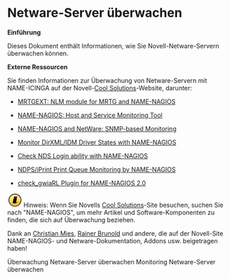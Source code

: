 Netware-Server überwachen
=========================

**Einführung**

Dieses Dokument enthält Informationen, wie Sie Novell-Netware-Servern
überwachen können.

**Externe Ressourcen**

Sie finden Informationen zur Überwachung von Netware-Servern mit
NAME-ICINGA auf der Novell-[Cool
Solutions](http://www.novell.com/coolsolutions/)-Website, darunter:

-   [MRTGEXT: NLM module for MRTG and
    NAME-NAGIOS](http://developer.novell.com/wiki/index.php/MRTGEXT)

-   [NAME-NAGIOS: Host and Service Monitoring
    Tool](http://www.novell.com/coolsolutions/feature/16723.html)

-   [NAME-NAGIOS and NetWare: SNMP-based
    Monitoring](http://www.novell.com/coolsolutions/appnote/17494.html)

-   [Monitor DirXML/IDM Driver States with
    NAME-NAGIOS](http://www.novell.com/coolsolutions/tools/17255.html)

-   [Check NDS Login ability with
    NAME-NAGIOS](http://www.novell.com/coolsolutions/tools/17038.html)

-   [NDPS/iPrint Print Queue Monitoring by
    NAME-NAGIOS](http://www.novell.com/coolsolutions/tools/17580.html)

-   [check\_gwiaRL Plugin for NAME-NAGIOS
    2.0](http://www.novell.com/coolsolutions/tools/16935.html)

![](../images/tip.gif) Hinweis: Wenn Sie Novells [Cool
Solutions](http://www.novell.com/coolsolutions/)-Site besuchen, suchen
Sie nach "NAME-NAGIOS", um mehr Artikel und Software-Komponenten zu
finden, die sich auf Überwachung beziehen.

Dank an [Christian
Mies](http://www.novell.com/coolsolutions/author/1301.html), [Rainer
Brunold](http://www.novell.com/coolsolutions/author/1525.html) und
andere, die auf der Novell-Site NAME-NAGIOS- und Netware-Dokumentation,
Addons usw. beigetragen haben!

Überwachung
Netware-Server überwachen
Monitoring
Netware-Server überwachen
